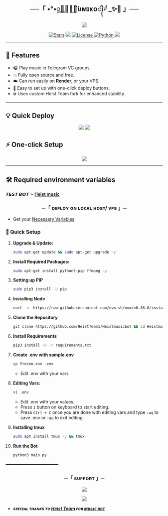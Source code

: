 <h2 align="center">
    ──「 •°•꯭─꯭─⃛͢𝖸ᴜᴍɪᴋᴏ᭄𓆪 _✨🥀 」──
</h2>

<p align="center">
  <img src="https://files.catbox.moe/jddkur.jpg">
</p>
<p align="center">
<a href="https://github.com/HeistTeam1//Heistmusicbot/starfires"><img src="https://img.shields.io/github/stars/HeistTeam1/Heistmusicbot?color=black&logo=github&logoColor=black&style=for-the-badge" alt="Stars" /></a>
<a href="https://github.com/HeistTeam1//Heistmusicbot/network/members"> <img src="https://img.shields.io/github/forks/HeistTeam1/Heistmusicbot?color=black&logo=github&logoColor=black&style=for-the-badge" /></a>
<a href="https://github.com/HeistTeam1//Heistmusicbot/blob/master/LICENSE"> <img src="https://img.shields.io/badge/License-Heist%20Protect-blueviolet?style=for-the-badge" alt="License" /> </a>
<a href="https://www.python.org/"> <img src="https://img.shields.io/badge/Written%20in-Python-orange?style=for-the-badge&logo=python" alt="Python" /> </a>
<a href="https://github.com/HeistTeam1/Heistmusicbot/commits/main"> <img src="https://img.shields.io/github/last-commit/HeistTeam1/Heistmusicbot?color=blue&logo=github&logoColor=green&style=for-the-badge" /></a>
</p>

---

## 🚀 Features

- 🎧 Play music in Telegram VC groups.
- 💥 Fully open source and free.
- ☁️ Can run easily on **Render**, or your VPS.
- 🌱 Easy to set up with one-click deploy buttons.
- ❄️ Uses custom Heist Team fork for enhanced stability.

---


## 💡 Quick Deploy

<p align="center">
<a href="https://render.com/deploy?repo=https://github.com/HeistTeam1/Heistmusicbot"><img src="https://img.shields.io/badge/-Deploy%20to%20Render-blueviolet?style=for-the-badge&logo=render"></a>
<a href="https://heroku.com/deploy?template=https://github.com/HeistTeam1/Heistmusicbot"><img src="https://img.shields.io/badge/-Deploy%20to%20Heroku-purple?style=for-the-badge&logo=heroku"></a>
</p>




## ⚡ One-click Setup

<p align="center">
<a href="https://github.com/HeistTeam1/Heistmusicbot/fork"><img src="https://img.shields.io/badge/-Fork%20Repo-black?style=for-the-badge&logo=github"></a>
</p>

---

## 🛠️ Required environment variables




**𝙏𝙀𝙎𝙏 𝘽𝙊𝙏 ➣ [Heist music](https://t.me/l_YUMIKO_MUSICBOT)**



<h3 align="center">
    ─「 ᴅᴇᴩʟᴏʏ ᴏɴ ʟᴏᴄᴀʟ ʜᴏsᴛ/ ᴠᴘs 」─
</h3>

- Get your [Necessary Variables](https://github.com/HeistTeam1/Heistmusicbot/blob/master/Heist.env)


### 🔧 Quick Setup

1. **Upgrade & Update:**
   ```bash
   sudo apt-get update && sudo apt-get upgrade -y
   ```

2. **Install Required Packages:**
   ```bash
   sudo apt-get install python3-pip ffmpeg -y
   ```
3. **Setting up PIP**
   ```bash
   sudo pip3 install -U pip
   ```
4. **Installing Node**
   ```bash
   curl -o- https://raw.githubusercontent.com/nvm-sh/nvm/v0.38.0/install.sh | bash && source ~/.bashrc && nvm install v18
   ```
5. **Clone the Repository**
   ```bash
   git clone https://github.com/HeistTeam1/Heistmusicbot && cd Heistmusicbot
   ```
6. **Install Requirements**
   ```bash
   pip3 install -U -r requirements.txt
   ```
7. **Create .env  with sample.env**
   ```bash
   cp frozen.env .env
   ```
   - Edit .env with your vars
8. **Editing Vars:**
   ```bash
   vi .env
   ```
   - Edit .env with your values.
   - Press `I` button on keyboard to start editing.
   - Press `Ctrl + C`  once you are done with editing vars and type `:wq` to save .env or `:qa` to exit editing.
9. **Installing tmux**
    ```bash
    sudo apt install tmux -y && tmux
    ```
10. **Run the Bot**
    ```bash
    python3 main.py
━━━━━━━━━━━━━━━━━━━━

<h3 align="center">
    ─「 sᴜᴩᴩᴏʀᴛ 」─
</h3>

<p align="center">
<a href="https://t.me/Heist_x_Team"><img src="https://img.shields.io/badge/-Support%20Group-blue.svg?style=for-the-badge&logo=Telegram"></a>
</p>

<p align="center">
<a href="https://t.me/Heist_Bots"><img src="https://img.shields.io/badge/-Support%20Channel-blue.svg?style=for-the-badge&logo=Telegram"></a>
</p>

- <b> _sᴩᴇᴄɪᴀʟ ᴛʜᴀɴᴋs ᴛᴏ [Heist Team](https://github.com/HeistTeam1) ғᴏʀ [ᴍᴜsɪᴄ ʙᴏᴛ](https://t.me/Heist_x_Team)_</b>
